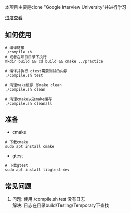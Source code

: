 本项目主要是clone "Google Interview University"并进行学习

[进度查看](google-interview.md)

## 如何使用
```shell
# 编译链接
./compile.sh
# 或者在项目目录下执行
mkdir build && cd build && cmake ../practice

# 编译并执行 gtest需要测试的内容
./compile.sh test

# 清理make缓存 即make clean
./compile.sh clean

# 清理cmake以及make缓存
./compile.sh cleanall

```

## 准备
* cmake
```
# 下载cmake
sudo apt install cmake
```

* gtest
```
# 下载gtest
sudo apt install libgtest-dev
```

## 常见问题
1. 问题: 使用./compile.sh test 没有日志      
   解决: 日志在目录build/Testing/Temporary下查找

